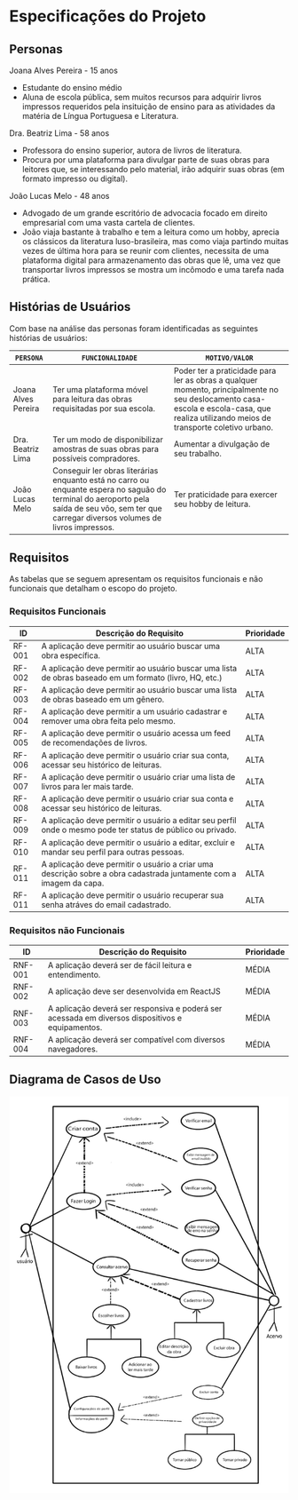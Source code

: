 # Especificações do Projeto

## Personas

Joana Alves Pereira - 15 anos

- Estudante do ensino médio
- Aluna de escola pública, sem muitos recursos para adquirir livros impressos requeridos pela insituição de ensino para as atividades da matéria de Língua Portuguesa e Literatura.

Dra. Beatriz Lima - 58 anos

- Professora do ensino superior, autora de livros de literatura.
- Procura por uma plataforma para divulgar parte de suas obras para leitores que, se interessando pelo material, irão adquirir suas obras (em formato impresso ou digital). 

João Lucas Melo - 48 anos

- Advogado de um grande escritório de advocacia focado em direito empresarial com uma vasta cartela de clientes. 
- João viaja bastante à trabalho e tem a leitura como um hobby, aprecia os clássicos da literatura luso-brasileira, mas como viaja partindo muitas vezes de última hora para se reunir com clientes, necessita de uma plataforma digital para armazenamento das obras que lê, uma vez que transportar livros impressos se mostra um incômodo e uma tarefa nada prática. 


## Histórias de Usuários

Com base na análise das personas foram identificadas as seguintes histórias de usuários:

| `PERSONA`         | `FUNCIONALIDADE`                                                                    | `MOTIVO/VALOR`                                                                                                     |
| ----------------- | ----------------------------------------------------------------------------------- | ------------------------------------------------------------------------------------------------------------------ |
| Joana Alves Pereira       | Ter uma plataforma móvel para leitura das obras requisitadas por sua escola. | Poder ter a praticidade para ler as obras a qualquer momento, principalmente no seu deslocamento casa-escola e escola-casa, que realiza utilizando meios de transporte coletivo urbano. |
| Dra. Beatriz Lima    | Ter um modo de disponibilizar amostras de suas obras para possíveis compradores.                         | Aumentar a divulgação de seu trabalho.                     |
| João Lucas Melo    | Conseguir ler obras literárias enquanto está no carro ou enquante espera no saguão do terminal do aeroporto pela saída de seu vôo, sem ter que carregar diversos volumes de livros impressos.                                | Ter praticidade para exercer seu hobby de leitura.                                                                 |

## Requisitos

As tabelas que se seguem apresentam os requisitos funcionais e não funcionais que detalham o escopo do projeto.

### Requisitos Funcionais

| ID       | Descrição do Requisito                                                                                            | Prioridade |
| -------- | ----------------------------------------------------------------------------------------------------------------- | ---------- |
|  RF-001  | A aplicação deve permitir ao usuário buscar uma obra específica.                                                  | ALTA       |
|  RF-002  | A aplicação deve permitir ao usuário buscar uma lista de obras baseado em um formato (livro, HQ, etc.)            | ALTA       |
|  RF-003  | A aplicação deve permitir ao usuário buscar uma lista de obras baseado em um gênero.                              | ALTA       |
|  RF-004  | A aplicação deve permitir a um usuário cadastrar e remover uma obra feita pelo mesmo.                             | ALTA       |
|  RF-005  | A aplicação deve permitir o usuário acessa um feed de recomendações de livros.                                    | ALTA       |
|  RF-006  | A aplicação deve permitir o usuário criar sua conta, acessar seu histórico de leituras.                           | ALTA       |
|  RF-007  | A aplicação deve permitir o usuário criar uma lista de livros para ler mais tarde.                                | ALTA       |
|  RF-008  | A aplicação deve permitir o usuário criar sua conta e acessar seu histórico de leituras.                          | ALTA       |
|  RF-009  | A aplicação deve permitir o usuário a editar seu perfil onde o mesmo pode ter status de público ou privado.       | ALTA       |
|  RF-010  | A aplicação deve permitir o usuário a editar, excluir e mandar seu perfil para outras pessoas.                    | ALTA       |
|  RF-011  | A aplicação deve permitir o usuário a criar uma descrição sobre a obra cadastrada juntamente com a imagem da capa.| ALTA       |
|  RF-011  | A aplicação deve permitir o usuário recuperar sua senha atráves do email cadastrado.                              | ALTA       |


### Requisitos não Funcionais

| ID      | Descrição do Requisito                                                                           | Prioridade |
|---------|--------------------------------------------------------------------------------------------------|------------|
| RNF-001 | A aplicação deverá ser de fácil leitura e entendimento.                                          | MÉDIA      |
| RNF-002 | A aplicação deve ser desenvolvida em ReactJS                                                     | MÉDIA      |
| RNF-003 | A aplicação deverá ser responsiva e poderá ser acessada em diversos dispositivos e equipamentos. | MÉDIA      |
| RNF-004 | A aplicação deverá ser compatível com diversos navegadores.                                      | MÉDIA      |


## Diagrama de Casos de Uso

<img src="src/img/diagrama-de-casos-de-uso.jpg">
